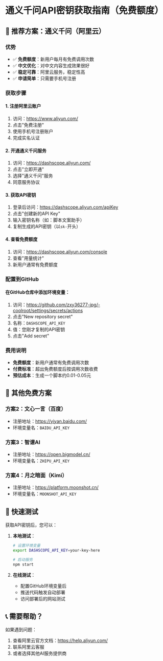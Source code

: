 # 通义千问API密钥获取指南（免费额度）

## 🎯 推荐方案：通义千问（阿里云）

### 优势
- ✅ **免费额度**：新用户每月有免费调用次数
- ✅ **中文优化**：对中文内容生成效果很好
- ✅ **稳定可靠**：阿里云服务，稳定性高
- ✅ **申请简单**：只需要手机号注册

### 获取步骤

#### 1. 注册阿里云账户
1. 访问：https://www.aliyun.com/
2. 点击"免费注册"
3. 使用手机号注册账户
4. 完成实名认证

#### 2. 开通通义千问服务
1. 访问：https://dashscope.aliyun.com/
2. 点击"立即开通"
3. 选择"通义千问"服务
4. 同意服务协议

#### 3. 获取API密钥
1. 登录后访问：https://dashscope.aliyun.com/apiKey
2. 点击"创建新的API Key"
3. 输入密钥名称（如：脚本文案助手）
4. 复制生成的API密钥（以`sk-`开头）

#### 4. 查看免费额度
1. 访问：https://dashscope.aliyun.com/console
2. 查看"用量统计"
3. 新用户通常有免费额度

### 配置到GitHub

#### 在GitHub仓库中添加环境变量：
1. 访问：https://github.com/zxy36277-jpg/-coolroot/settings/secrets/actions
2. 点击"New repository secret"
3. 名称：`DASHSCOPE_API_KEY`
4. 值：您刚才复制的API密钥
5. 点击"Add secret"

### 费用说明
- **免费额度**：新用户通常有免费调用次数
- **付费标准**：超出免费额度后按调用次数收费
- **预估成本**：生成一个脚本约0.01-0.05元

## 🔄 其他免费方案

### 方案2：文心一言（百度）
- 注册地址：https://yiyan.baidu.com/
- 环境变量名：`BAIDU_API_KEY`

### 方案3：智谱AI
- 注册地址：https://open.bigmodel.cn/
- 环境变量名：`ZHIPU_API_KEY`

### 方案4：月之暗面（Kimi）
- 注册地址：https://platform.moonshot.cn/
- 环境变量名：`MOONSHOT_API_KEY`

## 🚀 快速测试

获取API密钥后，您可以：

1. **本地测试**：
   ```bash
   # 设置环境变量
   export DASHSCOPE_API_KEY=your-key-here
   
   # 启动服务
   npm start
   ```

2. **在线测试**：
   - 配置GitHub环境变量后
   - 推送代码触发自动部署
   - 访问部署后的网站测试

## 📞 需要帮助？

如果遇到问题：
1. 查看阿里云官方文档：https://help.aliyun.com/
2. 联系阿里云客服
3. 或者选择其他AI服务提供商
